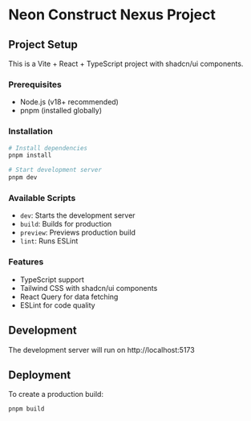 # Neon Construct Nexus Project

## Project Setup

This is a Vite + React + TypeScript project with shadcn/ui components.

### Prerequisites
- Node.js (v18+ recommended)
- pnpm (installed globally)

### Installation
```sh
# Install dependencies
pnpm install

# Start development server
pnpm dev
```

### Available Scripts
- `dev`: Starts the development server
- `build`: Builds for production
- `preview`: Previews production build
- `lint`: Runs ESLint

### Features
- TypeScript support
- Tailwind CSS with shadcn/ui components
- React Query for data fetching
- ESLint for code quality

## Development

The development server will run on http://localhost:5173

## Deployment

To create a production build:
```sh
pnpm build
```
